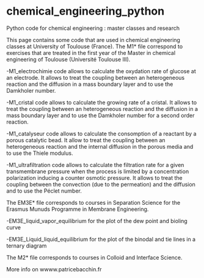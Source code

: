 # chemical_engineering_python
Python code for chemical engineering : master classes and research

This page contains some code that are used in chemical engineering classes at University of Toulouse (France). The M1* file correspond to exercises that are treated in the first year of the Master in chemical engineering of Toulouse (Université Toulouse III).

-M1_electrochimie code allows to calculate the oxydation rate of glucose at an electrode. It allows to treat the coupling between an heterogeneous reaction and the diffusion in a mass boundary layer and to use the Damkholer number.

-M1_cristal code allows to calculate the growing rate of a cristal. It allows to treat the coupling between an heterogeneous reaction and the diffusion in a mass boundary layer and to use the Damkholer number for a second order reaction.

-M1_catalyseur code allows to calculate the consomption of a reactant by a porous catalytic bead. It allow to treat the coupling between an heterogeneous reaction and the internal diffusion in the porous media and to use the Thiele modulus.

-M1_ultrafiltration code allows to calculate the filtration rate for a given transmembrane pressure when the process is limited by a concentration polarization inducing a counter osmotic pressure. It allows to treat the coupling between the convection (due to the permeation) and the  diffusion and to use the Péclet number.

The EM3E* file corresponds to courses in Separation Science for the Erasmus Munuds Programme in Membrane Engineering.

-EM3E_liquid_vapor_equilibrium for the plot of the dew point and bioling curve

-EM3E_Liquid_liquid_equilibrium for the plot of the binodal and tie lines in a ternary diagram

The M2* file corresponds to courses in Colloid and Interface Science.

More info on wwww.patricebacchin.fr
